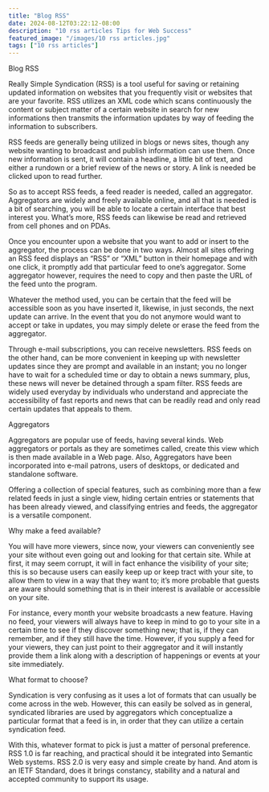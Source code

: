 ```yaml
---
title: "Blog RSS"
date: 2024-08-12T03:22:12-08:00
description: "10 rss articles Tips for Web Success"
featured_image: "/images/10 rss articles.jpg"
tags: ["10 rss articles"]
---
```


Blog RSS

Really Simple Syndication (RSS) is a tool useful for saving or retaining updated information on websites that you frequently visit or websites that are your favorite. RSS utilizes an XML code which scans continuously the content or subject matter of a certain website in search for new informations then transmits the information updates by way of feeding the information to subscribers.

RSS feeds are generally being utilized in blogs or news sites, though any website wanting to broadcast and publish information can use them. Once new information is sent, it will contain a headline, a little bit of text, and either a rundown or a brief review of the news or story. A link is needed be clicked upon to read further. 

So as to accept RSS feeds, a feed reader is needed, called an aggregator.  Aggregators are widely and freely available online, and all that is needed is a bit of searching, you will be able to locate a certain interface that best interest you. What’s more, RSS feeds can likewise be read and retrieved from cell phones and on PDAs. 

Once you encounter upon a website that you want to add or insert to the aggregator, the process can be done in two ways. Almost all sites offering an RSS feed displays an “RSS” or “XML” button in their homepage and with one click, it promptly add that particular feed to one’s aggregator. Some aggregator however, requires the need to copy and then paste the URL of the feed unto the program. 

Whatever the method used, you can be certain that the feed will be accessible soon as you have inserted it, likewise, in just seconds, the next update can arrive. In the event that you do not anymore would want to accept or take in updates, you may simply delete or erase the feed from the aggregator.

Through e-mail subscriptions, you can receive newsletters. RSS feeds on the other hand, can be more convenient in keeping up with newsletter updates since they are prompt and available in an instant; you no longer have to wait for a scheduled time or day to obtain a news summary, plus, these news will never be  detained through a spam filter. 
RSS feeds are widely used everyday by individuals who understand and appreciate the accessibility of fast reports and news that can be readily read and only read certain updates that appeals to them.

Aggregators

Aggregators are popular use of feeds, having several kinds. Web aggregators or portals as they are sometimes called, create this view which is then made available in a Web page. Also, Aggregators have been incorporated into e-mail patrons, users of desktops, or dedicated and standalone software.

Offering a collection of special features, such as combining more than a few related feeds in just a single view, hiding certain entries or statements that has been already viewed, and classifying entries and feeds, the aggregator is a versatile component.

Why make a feed available?

You will have more viewers, since now, your viewers can conveniently see your site without even going out and looking for that certain site. While at first, it may seem corrupt, it will in fact enhance the visibility of your site; this is so because users can easily keep up or keep tract with your site, to allow them to view in a way that they want to; it’s more probable that guests are aware should something that is in their interest is available or accessible on your site.

For instance, every month your website broadcasts a new feature. Having no feed, your viewers will always have to keep in mind to go to your site in a certain time to see if they discover something new; that is, if they can remember, and if they still have the time. However, if you supply a feed for your viewers, they can just point to their aggregator and it will instantly provide them a link along with a description of happenings or events at your site immediately.

What format to choose?

Syndication is very confusing as it uses a lot of formats that can usually be come across in the web.  However, this can easily be solved as in general, syndicated libraries are used by aggregators which conceptualize a particular format that a feed is in, in order that they can utilize a certain syndication feed.

With this, whatever format to pick is just a matter of personal preference. RSS 1.0 is far reaching, and practical should it be integrated into Semantic Web systems. RSS 2.0 is very easy and simple create by hand. And atom is an IETF Standard, does it brings constancy, stability and a natural and accepted community to support its usage.



